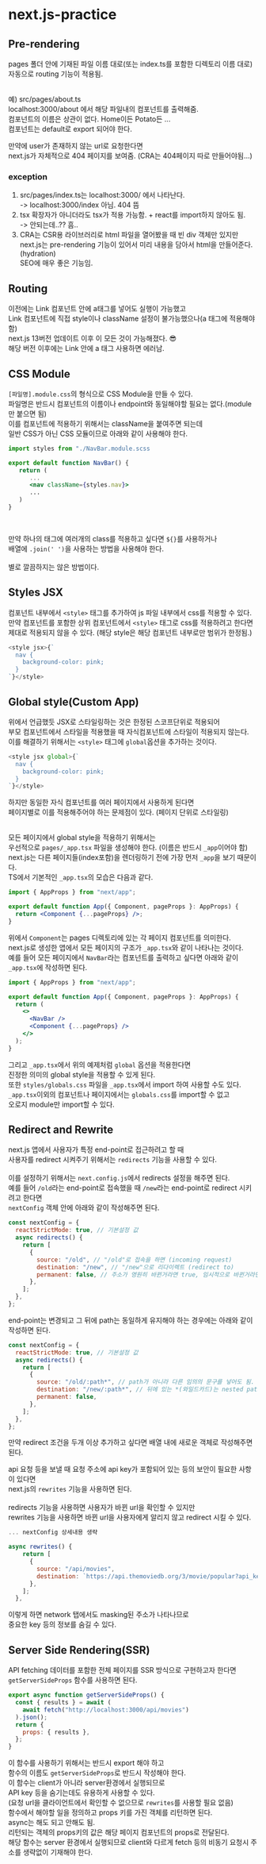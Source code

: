 # next.js-practice

## Pre-rendering

pages 폴더 안에 기재된 파일 이름 대로(또는 index.ts를 포함한 디렉토리 이름 대로) </br>
자동으로 routing 기능이 적용됨.

</br>
예) src/pages/about.ts </br>
localhost:3000/about 에서 해당 파일내의 컴포넌트를 출력해줌. </br>
컴포넌트의 이름은 상관이 없다. Home이든 Potato든 ... </br>
컴포넌트는 default로 export 되어야 한다. </br>

만약에 user가 존재하지 않는 url로 요청한다면 </br>
next.js가 자체적으로 404 페이지를 보여줌. (CRA는 404페이지 따로 만들어야됨...) </br>

### exception

1. src/pages/index.ts는 localhost:3000/ 에서 나타난다. </br>
   -> localhost:3000/index 아님. 404 뜸 </br>
2. tsx 확장자가 아니더라도 tsx가 적용 가능함. + react를 import하지 않아도 됨. </br>
   -> 안되는데..?? 흠.. </br>
3. CRA는 CSR용 라이브러리로 html 파일을 열어봤을 때 빈 div 객체만 있지만 </br>
   next.js는 pre-rendering 기능이 있어서 미리 내용을 담아서 html을 만들어준다. (hydration) </br>
   SEO에 매우 좋은 기능임. </br>

## Routing

이전에는 Link 컴포넌트 안에 a태그를 넣어도 실행이 가능했고 </br>
Link 컴포넌트에 직접 style이나 className 설정이 불가능했으나(a 태그에 적용해야 함) </br>
next.js 13버전 업데이트 이후 이 모든 것이 가능해졌다. 😎 </br>
해당 버전 이후에는 Link 안에 a 태그 사용하면 에러남. </br>

## CSS Module

`[파일명].module.css`의 형식으로 CSS Module을 만들 수 있다. </br>
파일명은 반드시 컴포넌트의 이름이나 endpoint와 동일해야할 필요는 없다.(module만 붙으면 됨) </br>
이를 컴포넌트에 적용하기 위해서는 className을 붙여주면 되는데 </br>
일반 CSS가 아닌 CSS 모듈이므로 아래와 같이 사용해야 한다. </br>

```jsx
import styles from "./NavBar.module.scss

export default function NavBar() {
   return (
      ...
      <nav className={styles.nav}>
      ...
   )
}
```

</br>

만약 하나의 태그에 여러개의 class를 적용하고 싶다면 `${}`를 사용하거나 </br>
배열에 `.join(' ')`을 사용하는 방법을 사용해야 한다. </br>
</br>
별로 깔끔하지는 않은 방법이다. </br>

## Styles JSX

컴포넌트 내부에서 `<style>` 태그를 추가하여 js 파일 내부에서 css를 적용할 수 있다. </br>
만약 컴포넌트를 포함한 상위 컴포넌트에서 `<style>` 태그로 css를 적용하려고 한다면 </br>
제대로 적용되지 않을 수 있다. (해당 style은 해당 컴포넌트 내부로만 범위가 한정됨.) </br>

```js
<style jsx>{`
  nav {
    background-color: pink;
  }
`}</style>
```

## Global style(Custom App)

위에서 언급했듯 JSX로 스타일링하는 것은 한정된 스코프단위로 적용되어 </br>
부모 컴포넌트에서 스타일을 적용했을 때 자식컴포넌트에 스타일이 적용되지 않는다.</br>
이를 해결하기 위해서는 `<style>` 태그에 `global`옵션을 추가하는 것이다. </br>

```js
<style jsx global>{`
  nav {
    background-color: pink;
  }
`}</style>
```

하지만 동일한 자식 컴포넌트를 여러 페이지에서 사용하게 된다면</br>
페이지별로 이를 적용해주어야 하는 문제점이 있다. (페이지 단위로 스타일링)</br>
</br>

모든 페이지에서 global style을 적용하기 위해서는 </br>
우선적으로 `pages/_app.tsx` 파일을 생성해야 한다. (이름은 반드시 `_app`이어야 함)</br>
next.js는 다른 페이지들(index포함)을 렌더링하기 전에 가장 먼저 `_app`을 보기 때문이다.</br>
TS에서 기본적인 `_app.tsx`의 모습은 다음과 같다.</br>

```jsx
import { AppProps } from "next/app";

export default function App({ Component, pageProps }: AppProps) {
  return <Component {...pageProps} />;
}
```

위에서 `Component`는 pages 디렉토리에 있는 각 페이지 컴포넌트를 의미한다.</br>
next.js로 생성한 앱에서 모든 페이지의 구조가 `_app.tsx`와 같이 나타나는 것이다.</br>
예를 들어 모든 페이지에서 `NavBar`라는 컴포넌트를 출력하고 싶다면 아래와 같이 `_app.tsx`에 작성하면 된다.</br>

```jsx
import { AppProps } from "next/app";

export default function App({ Component, pageProps }: AppProps) {
  return (
    <>
      <NavBar />
      <Component {...pageProps} />
    </>
  );
}
```

그리고 `_app.tsx`에서 위의 예제처럼 `global` 옵션을 적용한다면</br>
진정한 의미의 global style을 적용할 수 있게 된다.</br>
또한 `styles/globals.css` 파일을 `_app.tsx`에서 import 하여 사용할 수도 있다.</br>
`_app.tsx`이외의 컴포넌트나 페이지에서는 `globals.css`를 import할 수 없고 </br>
오로지 module만 import할 수 있다.</br>

## Redirect and Rewrite

next.js 앱에서 사용자가 특정 end-point로 접근하려고 할 때</br>
사용자를 redirect 시켜주기 위해서는 `redirects` 기능을 사용할 수 있다.</br>
</br>
이를 설정하기 위해서는 `next.config.js`에서 redirects 설정을 해주면 된다.</br>
예를 들어 `/old`라는 end-point로 접속했을 때 `/new`라는 end-point로 redirect 시키려고 한다면</br>
`nextConfig` 객체 안에 아래와 같이 작성해주면 된다.</br>

```js
const nextConfig = {
  reactStrictMode: true, // 기본설정 값
  async redirects() {
    return [
      {
        source: "/old", // "/old"로 접속을 하면 (incoming request)
        destination: "/new", // "/new"으로 리다이렉트 (redirect to)
        permanent: false, // 주소가 영원히 바뀐거라면 true, 임시적으로 바뀐거라면 false로 설정해준다.
      },
    ];
  },
};
```

end-point는 변경되고 그 뒤에 path는 동일하게 유지해야 하는 경우에는 아래와 같이 작성하면 된다.</br>

```js
const nextConfig = {
  reactStrictMode: true, // 기본설정 값
  async redirects() {
    return [
      {
        source: "/old/:path*", // path가 아니라 다른 임의의 문구를 넣어도 됨.
        destination: "/new/:path*", // 뒤에 있는 *(와일드카드)는 nested path인 경우에 넣어주면 된다.
        permanent: false,
      },
    ];
  },
};
```

만약 redirect 조건을 두개 이상 추가하고 싶다면 배열 내에 새로운 객체로 작성해주면 된다.</br>

api 요청 등을 보낼 때 요청 주소에 api key가 포함되어 있는 등의 보안이 필요한 사항이 있다면</br>
next.js의 `rewrites` 기능을 사용하면 된다.</br>
</br>
redirects 기능을 사용하면 사용자가 바뀐 url을 확인할 수 있지만</br>
rewrites 기능을 사용하면 바뀐 url을 사용자에게 알리지 않고 redirect 시킬 수 있다.</br>

```js
... nextConfig 상세내용 생략

async rewrites() {
    return [
      {
        source: "/api/movies",
        destination: `https://api.themoviedb.org/3/movie/popular?api_key=${process.env.API_KEY}`,
      },
    ];
  },
```

이렇게 하면 network 탭에서도 masking된 주소가 나타나므로</br>
중요한 key 등의 정보를 숨길 수 있다.</br>

## Server Side Rendering(SSR)

API fetching 데이터를 포함한 전체 페이지를 SSR 방식으로 구현하고자 한다면</br>
`getServerSideProps` 함수를 사용하면 된다.</br>

```js
export async function getServerSideProps() {
  const { results } = await (
    await fetch("http://localhost:3000/api/movies")
  ).json();
  return {
    props: { results },
  };
}
```

이 함수를 사용하기 위해서는 반드시 export 해야 하고</br>
함수의 이름도 `getServerSideProps`로 반드시 작성해야 한다.</br>
이 함수는 client가 아니라 server환경에서 실행되므로</br>
API key 등을 숨기는데도 유용하게 사용할 수 있다.</br>
(요청 url을 클라이언트에서 확인할 수 없으므로 `rewrites`를 사용할 필요 없음)</br>
함수에서 해야할 일을 정의하고 props 키를 가진 객체를 리턴하면 된다.</br>
async는 해도 되고 안해도 됨.</br>
리턴되는 객체의 props키의 값은 해당 페이지 컴포넌트의 props로 전달된다.</br>
해당 함수는 server 환경에서 실행되므로 client와 다르게 fetch 등의 비동기 요청시 주소를 생략없이 기재해야 한다.</br>
